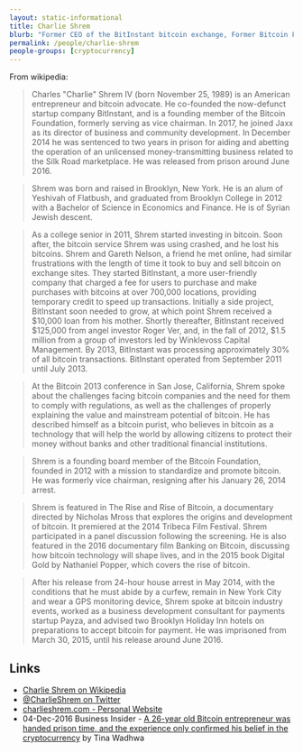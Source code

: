 ```yaml
---
layout: static-informational
title: Charlie Shrem
blurb: "Former CEO of the BitInstant bitcoin exchange, Former Bitcoin Foundation board member, Served a short prison term for supplying bitcoin to a user (BTCKing) who intended to sell them for use on the Silk Road dark web market"
permalink: /people/charlie-shrem
people-groups: [cryptocurrency]
---
```


From wikipedia:

> Charles "Charlie" Shrem IV (born November 25, 1989) is an American entrepreneur and bitcoin advocate. He co-founded the now-defunct startup company BitInstant, and is a founding member of the Bitcoin Foundation, formerly serving as vice chairman. In 2017, he joined Jaxx as its director of business and community development. In December 2014 he was sentenced to two years in prison for aiding and abetting the operation of an unlicensed money-transmitting business related to the Silk Road marketplace. He was released from prison around June 2016.

> Shrem was born and raised in Brooklyn, New York. He is an alum of Yeshivah of Flatbush, and graduated from Brooklyn College in 2012 with a Bachelor of Science in Economics and Finance. He is of Syrian Jewish descent.

> As a college senior in 2011, Shrem started investing in bitcoin. Soon after, the bitcoin service Shrem was using crashed, and he lost his bitcoins. Shrem and Gareth Nelson, a friend he met online, had similar frustrations with the length of time it took to buy and sell bitcoin on exchange sites. They started BitInstant, a more user-friendly company that charged a fee for users to purchase and make purchases with bitcoins at over 700,000 locations, providing temporary credit to speed up transactions. Initially a side project, BitInstant soon needed to grow, at which point Shrem received a $10,000 loan from his mother. Shortly thereafter, BitInstant received $125,000 from angel investor Roger Ver, and, in the fall of 2012, $1.5 million from a group of investors led by Winklevoss Capital Management. By 2013, BitInstant was processing approximately 30% of all bitcoin transactions. BitInstant operated from September 2011 until July 2013.

> At the Bitcoin 2013 conference in San Jose, California, Shrem spoke about the challenges facing bitcoin companies and the need for them to comply with regulations, as well as the challenges of properly explaining the value and mainstream potential of bitcoin. He has described himself as a bitcoin purist, who believes in bitcoin as a technology that will help the world by allowing citizens to protect their money without banks and other traditional financial institutions.

> Shrem is a founding board member of the Bitcoin Foundation, founded in 2012 with a mission to standardize and promote bitcoin. He was formerly vice chairman, resigning after his January 26, 2014 arrest.

> Shrem is featured in The Rise and Rise of Bitcoin, a documentary directed by Nicholas Mross that explores the origins and development of bitcoin. It premiered at the 2014 Tribeca Film Festival. Shrem participated in a panel discussion following the screening. He is also featured in the 2016 documentary film Banking on Bitcoin, discussing how bitcoin technology will shape lives, and in the 2015 book Digital Gold by Nathaniel Popper, which covers the rise of bitcoin.

> After his release from 24-hour house arrest in May 2014, with the conditions that he must abide by a curfew, remain in New York City and wear a GPS monitoring device, Shrem spoke at bitcoin industry events, worked as a business development consultant for payments startup Payza, and advised two Brooklyn Holiday Inn hotels on preparations to accept bitcoin for payment. He was imprisoned from March 30, 2015, until his release around June 2016.

## Links

* [Charlie Shrem on Wikipedia](https://en.wikipedia.org/wiki/Charlie_Shrem)
* [@CharlieShrem on Twitter](https://twitter.com/CharlieShrem)
* [charlieshrem.com - Personal Website](http://charlieshrem.com/)
* 04-Dec-2016 Business Insider - [A 26-year old Bitcoin entrepreneur was handed prison time, and the experience only confirmed his belief in the cryptocurrency](http://markets.businessinsider.com/news/stocks/A-26-year-old-Bitcoin-entrepreneur-was-handed-prison-time-and-the-experience-only-confirmed-his-belief-in-the-cryptocurrency-1001572621) by Tina Wadhwa
